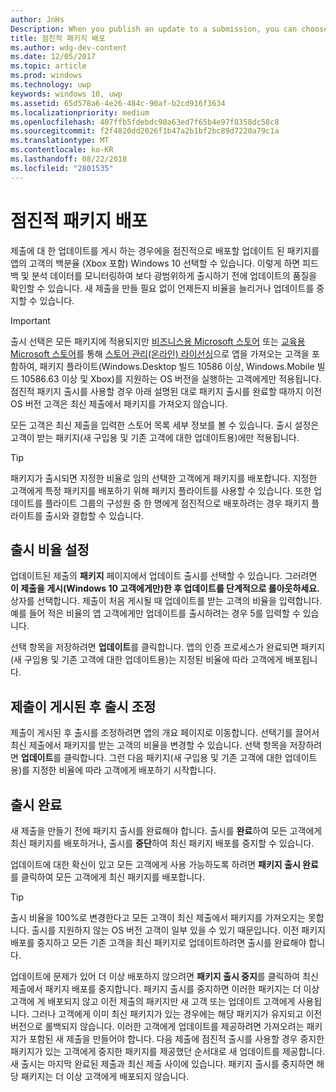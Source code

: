 ```yaml
---
author: JnHs
Description: When you publish an update to a submission, you can choose to gradually roll out the updated packages to a percentage of your app’s customers on Windows 10.
title: 점진적 패키지 배포
ms.author: wdg-dev-content
ms.date: 12/05/2017
ms.topic: article
ms.prod: windows
ms.technology: uwp
keywords: windows 10, uwp
ms.assetid: 65d578a6-4e26-484c-90af-b2cd916f3634
ms.localizationpriority: medium
ms.openlocfilehash: 407ffb5fdebdc90a63ed7f65b4e97f8358dc58c8
ms.sourcegitcommit: f2f4820dd2026f1b47a2b1bf2bc89d7220a79c1a
ms.translationtype: MT
ms.contentlocale: ko-KR
ms.lasthandoff: 08/22/2018
ms.locfileid: "2801535"
---
```

# <a name="gradual-package-rollout"></a>점진적 패키지 배포

제출에 대 한 업데이트를 게시 하는 경우에을 점진적으로 배포할 업데이트 된 패키지를 앱의 고객의 백분율 (Xbox 포함) Windows 10 선택할 수 있습니다. 이렇게 하면 피드백 및 분석 데이터를 모니터링하여 보다 광범위하게 출시하기 전에 업데이트의 품질을 확인할 수 있습니다. 새 제출을 만들 필요 없이 언제든지 비율을 늘리거나 업데이트를 중지할 수 있습니다. 

> [!IMPORTANT]
> 출시 선택은 모든 패키지에 적용되지만 [비즈니스용 Microsoft 스토어](https://businessstore.microsoft.com/store) 또는 [교육용 Microsoft 스토어](https://educationstore.microsoft.com/store)를 통해 [스토어 관리(온라인) 라이선싱](organizational-licensing.md)으로 앱을 가져오는 고객을 포함하여, 패키지 플라이트(Windows.Desktop 빌드 10586 이상, Windows.Mobile 빌드 10586.63 이상 및 Xbox)를 지원하는 OS 버전을 실행하는 고객에게만 적용됩니다. 점진적 패키지 출시를 사용할 경우 아래 설명된 대로 패키지 출시를 완료할 때까지 이전 OS 버전 고객은 최신 제출에서 패키지를 가져오지 않습니다.

모든 고객은 최신 제출을 입력한 스토어 목록 세부 정보를 볼 수 있습니다. 출시 설정은 고객이 받는 패키지(새 구입용 및 기존 고객에 대한 업데이트용)에만 적용됩니다.

> [!TIP]
> 패키지가 출시되면 지정한 비율로 임의 선택한 고객에게 패키지를 배포합니다. 지정한 고객에게 특정 패키지를 배포하기 위해 패키지 플라이트를 사용할 수 있습니다. 또한 업데이트를 플라이트 그룹의 구성원 중 한 명에게 점진적으로 배포하려는 경우 패키지 플라이트를 출시와 결합할 수 있습니다.


## <a name="setting-the-rollout-percentage"></a>출시 비율 설정

업데이트된 제출의 **패키지** 페이지에서 업데이트 출시를 선택할 수 있습니다. 그러려면 **이 제출을 게시(Windows 10 고객에게만)한 후 업데이트를 단계적으로 롤아웃하세요.** 상자를 선택합니다. 제출이 처음 게시될 때 업데이트를 받는 고객의 비율을 입력합니다. 예를 들어 적은 비율의 앱 고객에게만 업데이트를 출시하려는 경우 5를 입력할 수 있습니다.

선택 항목을 저장하려면 **업데이트**를 클릭합니다. 앱의 인증 프로세스가 완료되면 패키지(새 구입용 및 기존 고객에 대한 업데이트용)는 지정된 비율에 따라 고객에게 배포됩니다.


## <a name="adjusting-the-rollout-after-the-submission-is-published"></a>제출이 게시된 후 출시 조정

제출이 게시된 후 출시를 조정하려면 앱의 개요 페이지로 이동합니다. 선택기를 끌어서 최신 제출에서 패키지를 받는 고객의 비율을 변경할 수 있습니다. 선택 항목을 저장하려면 **업데이트**를 클릭합니다. 그런 다음 패키지(새 구입용 및 기존 고객에 대한 업데이트용)를 지정한 비율에 따라 고객에게 배포하기 시작합니다.


## <a name="completing-the-rollout"></a>출시 완료

새 제출을 만들기 전에 패키지 출시를 완료해야 합니다. 출시를 **완료**하여 모든 고객에게 최신 패키지를 배포하거나, 출시를 **중단**하여 최신 패키지 배포를 중지할 수 있습니다.

업데이트에 대한 확신이 있고 모든 고객에게 사용 가능하도록 하려면 **패키지 출시 완료**를 클릭하여 모든 고객에게 최신 패키지를 배포합니다.

> [!TIP]
> 출시 비율을 100%로 변경한다고 모든 고객이 최신 제출에서 패키지를 가져오지는 못합니다. 출시를 지원하지 않는 OS 버전 고객이 일부 있을 수 있기 때문입니다. 이전 패키지 배포를 중지하고 모든 기존 고객을 최신 패키지로 업데이트하려면 출시를 완료해야 합니다.

업데이트에 문제가 있어 더 이상 배포하지 않으려면 **패키지 출시 중지**를 클릭하여 최신 제출에서 패키지 배포를 중지합니다. 패키지 출시를 중지하면 이러한 패키지는 더 이상 고객에 게 배포되지 않고 이전 제출의 패키지만 새 고객 또는 업데이트 고객에게 사용됩니다. 그러나 고객에게 이미 최신 패키지가 있는 경우에는 해당 패키지가 유지되고 이전 버전으로 롤백되지 않습니다. 이러한 고객에게 업데이트를 제공하려면 가져오려는 패키지가 포함된 새 제출을 만들어야 합니다. 다음 제출에 점진적 출시를 사용할 경우 중지한 패키지가 있는 고객에게 중지한 패키지를 제공했던 순서대로 새 업데이트를 제공합니다. 새 출시는 마지막 완료된 제출과 최신 제출 사이에 있습니다. 패키지 출시를 중지하면 해당 패키지는 더 이상 고객에게 배포되지 않습니다.
